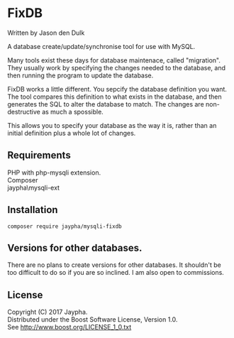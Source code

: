 # FixDB

Written by Jason den Dulk

A database create/update/synchronise tool for use with MySQL.

Many tools exist these days for database maintenace, called "migration". They
usually work by specifying the changes needed to the database, and then running
the program to update the database.

FixDB works a little different. You sepcify the database definition you want.
The tool compares this definition to what exists in the database, and then
generates the SQL to alter the database to match. The changes are non-destructive
as much a spossible.

This allows you to specify your database as the way it is, rather than an
initial definition plus a whole lot of changes.

## Requirements

PHP with php-mysqli extension.  
Composer  
jaypha\mysqli-ext

## Installation

```
composer require jaypha/mysqli-fixdb
```

## Versions for other databases.

There are no plans to create versions for other databases. It shouldn't be too
difficult to do so if you are so inclined. I am also open to commissions.

## License

Copyright (C) 2017 Jaypha.  
Distributed under the Boost Software License, Version 1.0.  
See http://www.boost.org/LICENSE_1_0.txt

